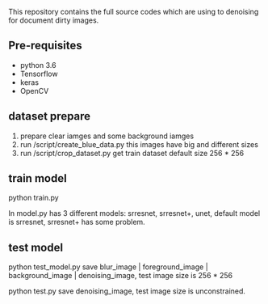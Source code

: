 This repository contains the full source codes which are using to denoising for document dirty images.

## Pre-requisites

- python 3.6
- Tensorflow
- keras 
- OpenCV

## dataset prepare
1. prepare clear iamges and some background iamges
2. run /script/create_blue_data.py  this images have big and different sizes
3. run /script/crop_dataset.py  get train dataset default size 256 * 256

## train model
python train.py 

In model.py has 3 different models: srresnet, srresnet+, unet, default model is srresnet, srresnet+ has some problem.

## test model

python test_model.py  save blur_image | foreground_image | background_image | denoising_image, test image size is 256 * 256

python test.py save denoising_image, test image size is unconstrained.